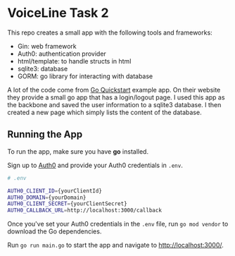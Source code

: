 # VoiceLine Task 2

This repo creates a small app with the following tools and frameworks:

- Gin: web framework
- Auth0: authentication provider
- html/template: to handle structs in html
- sqlite3: database
- GORM: go library for interacting with database

A lot of the code come from [Go Quickstart](https://auth0.com/docs/quickstart/webapp/golang) example app.
On their website they provide a small go app that has a login/logout page.
I used this app as the backbone and saved the user information to a sqlite3 database.
I then created a new page which simply lists the content of the database.

## Running the App

To run the app, make sure you have **go** installed.

Sign up to [Auth0](https://auth0.com) and provide your Auth0 credentials in `.env`.

```bash
# .env

AUTH0_CLIENT_ID={yourClientId}
AUTH0_DOMAIN={yourDomain}
AUTH0_CLIENT_SECRET={yourClientSecret}
AUTH0_CALLBACK_URL=http://localhost:3000/callback
```

Once you've set your Auth0 credentials in the `.env` file, run `go mod vendor` to download the Go dependencies.

Run `go run main.go` to start the app and navigate to [http://localhost:3000/](http://localhost:3000/).
